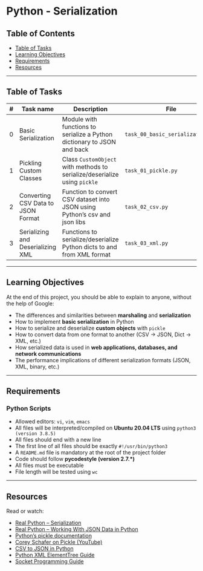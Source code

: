 # Python - Serialization

## Table of Contents
- [Table of Tasks](#table-of-tasks)
- [Learning Objectives](#learning-objectives)
- [Requirements](#requirements)
- [Resources](#resources)

---

## Table of Tasks

| #  | Task name                         | Description                                                                 | File                              |
|----|-----------------------------------|-----------------------------------------------------------------------------|-----------------------------------|
| 0  | Basic Serialization               | Module with functions to serialize a Python dictionary to JSON and back     | `task_00_basic_serialization.py`  |
| 1  | Pickling Custom Classes           | Class `CustomObject` with methods to serialize/deserialize using `pickle`   | `task_01_pickle.py`               |
| 2  | Converting CSV Data to JSON Format| Function to convert CSV dataset into JSON using Python’s csv and json libs  | `task_02_csv.py`                  |
| 3  | Serializing and Deserializing XML | Functions to serialize/deserialize Python dicts to and from XML format      | `task_03_xml.py`                  |

---

## Learning Objectives
At the end of this project, you should be able to explain to anyone, without the help of Google:

- The differences and similarities between **marshaling** and **serialization**  
- How to implement **basic serialization** in Python  
- How to serialize and deserialize **custom objects** with `pickle`  
- How to convert data from one format to another (CSV → JSON, Dict → XML, etc.)  
- How serialized data is used in **web applications, databases, and network communications**  
- The performance implications of different serialization formats (JSON, XML, binary, etc.)  

---

## Requirements

### Python Scripts
- Allowed editors: `vi`, `vim`, `emacs`  
- All files will be interpreted/compiled on **Ubuntu 20.04 LTS** using `python3 (version 3.8.5)`  
- All files should end with a new line  
- The first line of all files should be exactly `#!/usr/bin/python3`  
- A `README.md` file is mandatory at the root of the project folder  
- Code should follow **pycodestyle (version 2.7.\*)**  
- All files must be executable  
- File length will be tested using `wc`  

---

## Resources
Read or watch:  
- [Real Python – Serialization](https://realpython.com/python-serialization/)  
- [Real Python – Working With JSON Data in Python](https://realpython.com/python-json/)  
- [Python’s pickle documentation](https://docs.python.org/3/library/pickle.html)  
- [Corey Schafer on Pickle (YouTube)](https://www.youtube.com/watch?v=2Tw39kZIbhs)  
- [CSV to JSON in Python](https://www.geeksforgeeks.org/python/convert-csv-to-json-using-python/)  
- [Python XML ElementTree Guide](https://www.datacamp.com/tutorial/python-xml-elementtree)  
- [Socket Programming Guide](https://realpython.com/python-sockets/)  
